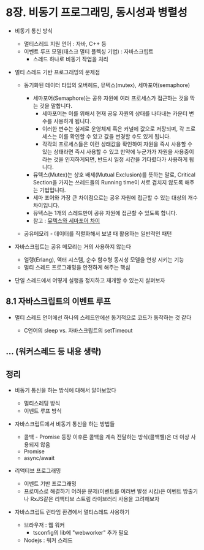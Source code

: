 # 8장. 비동기 프로그래밍, 동시성과 병렬성

- 비동기 통신 방식

  - 멀티스레드 지원 언어 : 자바, C++ 등
  - 이벤트 루프 모델(태스크 멀티 플렉싱 기법) : 자바스크립트
    - 스레드 하나로 비동기 작업을 처리

- 멀티 스레드 기반 프로그래밍의 문제점

  - 동기화된 데이터 타입의 오버헤드, 뮤텍스(mutex), 세마포어(semaphore)

    - 세마포어(Semaphore)는 공유 자원에 여러 프로세스가 접근하는 것을 막는 것을 말합니다.
      - 세마포어는 이를 위해서 현재 공유 자원의 상태를 나타내는 카운터 변수를 사용하게 됩니다.
      - 이러한 변수는 실제로 운영체제 혹은 커널에 값으로 저장되며, 각 프로세스는 이를 확인할 수 있고 값을 변경할 수도 있게 됩니다.
      - 각각의 프로세스들은 이런 상태값을 확인하여 자원을 즉시 사용할 수 있는 상태라면
        즉시 사용할 수 있고 만약에 누군가가 자원을 사용중이라는 것을 인지하게되면, 반드시 일정 시간을 기다렸다가 사용하게 됩니다.
    - 뮤텍스(Mutex)는 상호 배제(Mutual Exclusion)를 뜻하는 말로,
      Critical Section을 가지는 쓰레드들의 Running time이 서로 겹치지 않도록 해주는 기법입니다.
    - 세마 포어와 가장 큰 차이점으로는 공유 자원에 접근할 수 있는 대상의 개수 차이입니다.
    - 뮤텍스는 1개의 스레드만이 공유 자원에 접근할 수 있도록 합니다.
    - 참고 : [뮤텍스와 세마포어 차이](https://velog.io/@logandev/%EC%84%B8%EB%A7%88%ED%8F%AC%EC%96%B4%EC%99%80-%EB%AE%A4%ED%85%8D%EC%8A%A4-%EC%B0%A8%EC%9D%B4)

  - 공유메모리 - 데이터를 직렬화해서 보낼 때 활용하는 일반적인 패턴

- 자바스크립트는 공유 메모리는 거의 사용하지 않는다

  - 얼랭(Erlang), 액터 시스템, 순수 함수형 동시성 모델을 연상 시키는 기능
  - 멀티 스레드 프로그래밍을 안전하게 해주는 핵심

- 단일 스레드에서 어떻게 실행을 정지하고 재개할 수 있는지 살펴보자

## 8.1 자바스크립트의 이벤트 루프

- 멀티 스레드 언어에선 하나의 스레드안에선 동기적으로 코드가 동작하는 것 같다

  - C언어의 sleep vs. 자바스크립트의 setTimeout

## ... (워커스레드 등 내용 생략)

## 정리

- 비동기 통신을 하는 방식에 대해서 알아보았다

  - 멀티스레딩 방식
  - 이벤트 루프 방식

- 자바스크립트에서 비동기 통신을 하는 방법들

  - 콜백 - Promise 등장 이후론 콜백을 계속 전달하는 방식(콜백헬)은 더 이상 사용되지 않음
  - Promise
  - async/await

- 리액티브 프로그래밍

  - 이벤트 기반 프로그래밍
  - 프로미스로 해결하기 어려운 문제(이벤트를 여러번 발생 시킴)은 이벤트 방출기나 RxJS같은
    리액티브 스트림 라이브러리 사용을 고려해보자

- 자바스크립트 런타임 환경에서 멀티스레드 사용하기
  - 브라우저 : 웹 워커
    - tsconfig의 lib에 "webworker" 추가 필요
  - Nodejs : 워커 스레드
